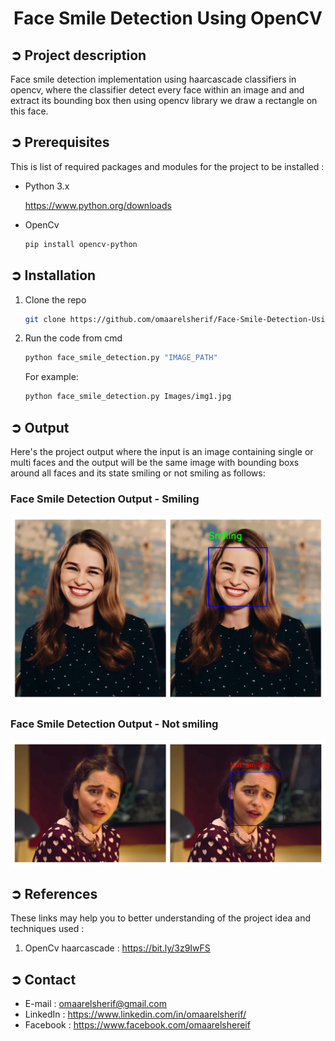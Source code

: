 
<!-- PROJECT TITLE -->
<h1 align="center">Face Smile Detection Using OpenCV</h1>

<!-- PROJECT DESCRIPTION -->
## ➲ Project description
Face smile detection implementation using haarcascade classifiers in opencv, where the classifier detect every face within an image
and and extract its bounding box then using opencv library we draw a rectangle on this face.

<!-- PREREQUISTIES -->
## ➲ Prerequisites
This is list of required packages and modules for the project to be installed :
* Python 3.x

  <https://www.python.org/downloads>
  
* OpenCv 
  ```sh
  pip install opencv-python
  ```

<!-- INSTALLATION -->
## ➲ Installation
1. Clone the repo
   ```sh
   git clone https://github.com/omaarelsherif/Face-Smile-Detection-Using-OpenCV.git
   ```
2. Run the code from cmd
   ```sh
   python face_smile_detection.py "IMAGE_PATH"
   ```
   For example:
   ```sh
   python face_smile_detection.py Images/img1.jpg
   ```

<!-- OUTPUT -->
## ➲ Output
Here's the project output where the input is an image containing single or multi faces and the output will be the same image with bounding boxs around all faces and its state smiling or not smiling as follows:
<h3>Face Smile Detection Output - Smiling</h3>

![alt text for screen readers](/Output/output1.jpg "Face Detection Output - Smiling")

<h3>Face Smile Detection Output - Not smiling</h3>

![alt text for screen readers](/Output/output2.jpg "Face Detection Output - Not smiling")

<!-- REFERENCES -->
## ➲ References
These links may help you to better understanding of the project idea and techniques used :
1. OpenCv haarcascade : https://bit.ly/3z9IwFS
   
<!-- CONTACT -->
## ➲ Contact
- E-mail   : [omaarelsherif@gmail.com](mailto:omaarelsherif@gmail.com)
- LinkedIn : https://www.linkedin.com/in/omaarelsherif/
- Facebook : https://www.facebook.com/omaarelshereif
